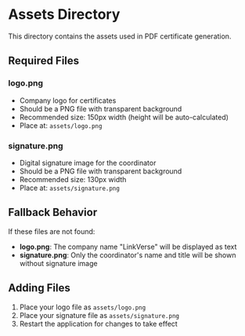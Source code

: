 # Assets Directory

This directory contains the assets used in PDF certificate generation.

## Required Files

### logo.png

- Company logo for certificates
- Should be a PNG file with transparent background
- Recommended size: 150px width (height will be auto-calculated)
- Place at: `assets/logo.png`

### signature.png

- Digital signature image for the coordinator
- Should be a PNG file with transparent background
- Recommended size: 130px width
- Place at: `assets/signature.png`

## Fallback Behavior

If these files are not found:

- **logo.png**: The company name "LinkVerse" will be displayed as text
- **signature.png**: Only the coordinator's name and title will be shown without signature image

## Adding Files

1. Place your logo file as `assets/logo.png`
2. Place your signature file as `assets/signature.png`
3. Restart the application for changes to take effect
